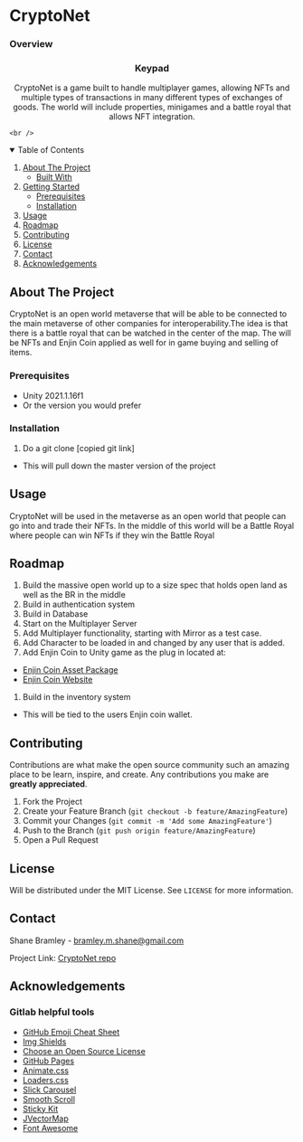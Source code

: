 # CryptoNet

### Overview

<h3 align="center">Keypad</h3>

  <p align="center">
    CryptoNet is a game built to handle multiplayer games, allowing NFTs and multiple types of transactions in many different types of exchanges of goods. The world will include properties, minigames and a battle royal that allows NFT integration.  

    <br />
  </p>



<!-- TABLE OF CONTENTS -->
<details open="open">
  <summary>Table of Contents</summary>
  <ol>
    <li>
      <a href="#about-the-project">About The Project</a>
      <ul>
        <li><a href="#built-with">Built With</a></li>
      </ul>
    </li>
    <li>
      <a href="#getting-started">Getting Started</a>
      <ul>
        <li><a href="#prerequisites">Prerequisites</a></li>
        <li><a href="#installation">Installation</a></li>
      </ul>
    </li>
    <li><a href="#usage">Usage</a></li>
    <li><a href="#roadmap">Roadmap</a></li>
    <li><a href="#contributing">Contributing</a></li>
    <li><a href="#license">License</a></li>
    <li><a href="#contact">Contact</a></li>
    <li><a href="#acknowledgements">Acknowledgements</a></li>
  </ol>
</details>



<!-- ABOUT THE PROJECT -->
## About The Project
CryptoNet is an open world metaverse that will be able to be connected to the main metaverse of other companies for interoperability.The idea is that there is a battle royal that can be watched in the center of the map. The will be NFTs and Enjin Coin applied as well for in game buying and selling of items.


### Prerequisites

- Unity 2021.1.16f1
- Or the version you would prefer

### Installation

1. Do a git clone [copied git link]
  - This will pull down the master version of the project


<!-- USAGE EXAMPLES -->
## Usage

CryptoNet will be used in the metaverse as an open world that people can go into and trade their NFTs. In the middle of this world will be a Battle Royal where people can win NFTs if they win the Battle Royal

<!-- ROADMAP -->
## Roadmap

1. Build the massive open world up to a size spec that holds open land as well as the BR in the middle
1. Build in authentication system
1. Build in Database
1. Start on the Multiplayer Server
1. Add Multiplayer functionality, starting with Mirror as a test case.
1. Add Character to be loaded in and changed by any user that is added.
1. Add Enjin Coin to Unity game as the plug in located at: 
  - [Enjin Coin Asset Package](https://assetstore.unity.com/packages/tools/utilities/blockchain-sdk-by-enjin-124133)
  - [Enjin Coin Website](https://enjin.io/)
1. Build in the inventory system
  - This will be tied to the users Enjin coin wallet.

<!-- CONTRIBUTING -->
## Contributing

Contributions are what make the open source community such an amazing place to be learn, inspire, and create. Any contributions you make are **greatly appreciated**.

1. Fork the Project
2. Create your Feature Branch (`git checkout -b feature/AmazingFeature`)
3. Commit your Changes (`git commit -m 'Add some AmazingFeature'`)
4. Push to the Branch (`git push origin feature/AmazingFeature`)
5. Open a Pull Request



<!-- LICENSE -->
## License

Will be distributed under the MIT License. See `LICENSE` for more information.



<!-- CONTACT -->
## Contact

Shane Bramley - bramley.m.shane@gmail.com

Project Link: [CryptoNet repo](https://gitlab.com/smbramley/cryptonet)



<!-- ACKNOWLEDGEMENTS -->
## Acknowledgements


### Gitlab helpful tools

* [GitHub Emoji Cheat Sheet](https://www.webpagefx.com/tools/emoji-cheat-sheet)
* [Img Shields](https://shields.io)
* [Choose an Open Source License](https://choosealicense.com)
* [GitHub Pages](https://pages.github.com)
* [Animate.css](https://daneden.github.io/animate.css)
* [Loaders.css](https://connoratherton.com/loaders)
* [Slick Carousel](https://kenwheeler.github.io/slick)
* [Smooth Scroll](https://github.com/cferdinandi/smooth-scroll)
* [Sticky Kit](http://leafo.net/sticky-kit)
* [JVectorMap](http://jvectormap.com)
* [Font Awesome](https://fontawesome.com)
